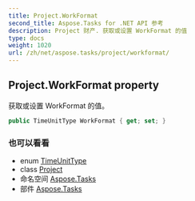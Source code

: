 ```yaml
---
title: Project.WorkFormat
second_title: Aspose.Tasks for .NET API 参考
description: Project 财产. 获取或设置 WorkFormat 的值
type: docs
weight: 1020
url: /zh/net/aspose.tasks/project/workformat/
---
```

## Project.WorkFormat property

获取或设置 WorkFormat 的值。

```csharp
public TimeUnitType WorkFormat { get; set; }
```

### 也可以看看

* enum [TimeUnitType](../../timeunittype/)
* class [Project](../)
* 命名空间 [Aspose.Tasks](../../project/)
* 部件 [Aspose.Tasks](../../../)


